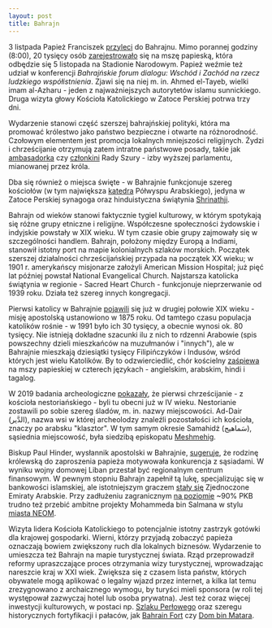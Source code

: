 ```yaml
---
layout: post
title: Bahrajn 
---
```


3 listpada Papież Franciszek [przyleci](https://www.facebook.com/arabizmy/posts/pfbid0HLDkxGbeWqKYdsA4sprDYHHLpHsECMi4RXAC7qNvF8Sy3EqRZrpXdPj4YaQvGLqPl) do Bahrajnu. Mimo porannej godziny (8:00), 20 tysięcy osób [zarejestrowało](https://www.thenationalnews.com/gulf-news/bahrain/2022/10/28/more-than-2000-people-register-to-attend-pope-francis-bahrain-mass/) się na mszę papieską, która odbędzie się 5 listopada na Stadionie Narodowym. Papież weźmie też udział w konferencji *Bahrajńskie forum dialogu: Wschód i Zachód na rzecz ludzkiego współistnienia*. Zjawi się na niej m. in. Ahmed el-Tayeb, wielki imam al-Azharu - jeden z najważniejszych autorytetów islamu sunnickiego. Druga wizyta głowy Kościoła Katolickiego w Zatoce Perskiej potrwa trzy dni.

Wydarzenie stanowi część szerszej bahrajńskiej polityki, która ma promować królestwo jako państwo bezpieczne i otwarte na różnorodność. Czołowym elementem jest promocja lokalnych mniejszości religijnych. Żydzi i chrześcijanie otrzymują zatem intratne państwowe posady, takie jak [ambasadorka](https://abumarkey.github.io/arabizmy/zydzi-bahrajn-zatoka-perska/) czy [członkini](https://www.thenationalnews.com/gulf-news/bahrain/2022/10/31/dream-come-true-arab-catholics-in-bahrain-speak-of-popes-visit/) Rady Szury - izby wyższej parlamentu, mianowanej przez króla. 

Dba się również o miejsca święte - w Bahrajnie funkcjonuje szereg kościołów (w tym największa [katedra](https://bahraincathedral.com/) Półwyspu Arabskiego), jedyna w Zatoce Perskiej synagoga oraz hinduistyczna świątynia [Shrinathji](https://www.wionews.com/india-news/external-affairs-minister-jaishankar-visits-200-year-old-hindu-temple-in-bahrain-345224). 

Bahrajn od wieków stanowi faktycznie tygiel kulturowy, w którym spotykają się różne grupy etniczne i religijne. Współczesne społeczności żydowskie i indyjskie powstały w XIX wieku. W tym czasie obie grupy zajmowały się w szczególności handlem. Bahrajn, położony między Europą a Indiami, stanowił istotny port na mapie kolonialnych szlaków morskich. Początek szerszej działalności chrześcijańskiej przypada na początek XX wieku; w 1901 r. amerykańscy misjonarze założyli American Mission Hospital; już pięć lat później powstał National Evangelical Church. Najstarsza katolicka świątynia w regionie - Sacred Heart Church - funkcjonuje nieprzerwanie od 1939 roku. Działa też szereg innych kongregacji. 

Pierwsi katolicy w Bahrajnie [pojawili](https://archive.org/details/encyclopediaofch0001unse_t6f2/page/181/mode/1up?view=theater) się już w drugiej połowie XIX wieku - misję apostolską ustanowiono w 1875 roku. Od tamtego czasu populacja katolików rośnie - w 1991 było ich 30 tysięcy, a obecnie wynosi ok. 80 tysięcy. Nie istnieją dokładne szacunki ilu z nich to rdzenni Arabowie (spis powszechny dzieli mieszkańców na muzułmanów i "innych"), ale w Bahrajnie mieszkają dziesiątki tysięcy Filipińczyków i Indusów, wśród których jest wielu Katolików. By to odzwierciedlić, chór kościelny [zaśpiewa](https://www.thenationalnews.com/gulf-news/bahrain/2022/10/24/popes-visit-to-bahrain-100-strong-choir-to-sing-in-english-arabic-tagalog-and-hindi/) na mszy papieskiej w czterech językach - angielskim, arabskim, hindi i tagalog. 

W 2019 badania archeologiczne [pokazały](https://www.exeter.ac.uk/news/research/title_769743_en.html), że pierwsi chrześcijanie - z kościoła nestoriańskiego -  byli tu obecni już w IV wieku. Nestorianie zostawili po sobie szereg śladów, m. in. nazwy miejscowości. Ad-Dair (الدَّير), nazwa wsi w której archeolodzy znaleźli pozostałości ich kościoła, znaczy po arabsku "klasztor". W tym samym okresie Samahidż (سَماهيج), sąsiednia miejscowość, była siedzibą episkopatu [Meshmehig](https://www.syriaca.org/place/2879). 

Biskup Paul Hinder, wysłannik apostolski w Bahrajnie, [sugeruje](https://english.alaraby.co.uk/news/pope-francis-make-first-papal-trip-bahrain-week), że rodzinę królewską do zaproszenia papieża motywowała konkurencja z sąsiadami. W wyniku wojny domowej Liban przestał być regionalnym centrum finansowym. W pewnym stopniu Bahrajn zapełnił tą lukę, specjalizując się w bankowości islamskiej, ale istotniejszym graczem [stały się](https://www.arabianbusiness.com/industries/banking-finance/dubai-ranks-as-regional-first-17th-globally-in-global-financial-centres-index) Zjednoczone Emiraty Arabskie. Przy zadłużeniu zagranicznym [na poziomie](https://www.ceicdata.com/en/indicator/bahrain/government-debt--of-nominal-gdp) ~90% PKB trudno też przebić ambitne projekty Mohammeda bin Salmana w stylu [miasta NEOM](https://www.youtube.com/watch?v=41sgRP0G6y4). 
 
Wizyta lidera Kościoła Katolickiego to potencjalnie istotny zastrzyk gotówki dla krajowej gospodarki. Wierni, którzy przyjadą zobaczyć papieża oznaczają bowiem zwiększony ruch dla lokalnych biznesów. Wydarzenie to umieszcza też Bahrajn na mapie turystycznej świata. Rząd przeprowadził reformy upraszczające proces otrzymania wizy turystycznej, wprowadzając nareszcie kraj w XXI wiek. Zwiększa się z czasem lista państw, których obywatele mogą aplikować o legalny wjazd przez internet, a kilka lat temu zrezygnowano z archaicznego wymogu, by turyści mieli sponsora (w roli tej występował zazwyczaj hotel lub osoba prywatna). Jest też coraz więcej inwestycji kulturowych, w postaci np. [Szlaku Perłowego](https://pearlingpath.bh/en/the-pearling-path-in-detail/) oraz szeregu historycznych fortyfikacji i pałaców, jak [Bahrain Fort](https://www.timeoutbahrain.com/attractions/attractions-news/440051-bahrain-fort-guide-everything-you-need-to-know-about-qalat-al-bahrain) czy [Dom bin Matara](https://shaikhebrahimcenter.org/en/houses/memory-of-the-place-2/).
